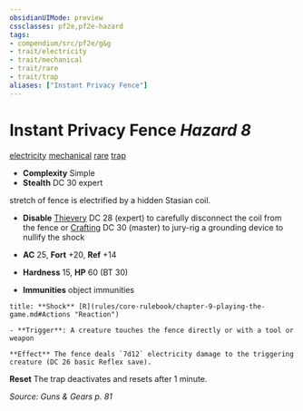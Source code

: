 ```yaml
---
obsidianUIMode: preview
cssclasses: pf2e,pf2e-hazard
tags:
- compendium/src/pf2e/g&g
- trait/electricity
- trait/mechanical
- trait/rare
- trait/trap
aliases: ["Instant Privacy Fence"]
---
```

# Instant Privacy Fence *Hazard 8*  
[electricity](rules/traits/electricity.md "Electricity Energy & Element Trait")  [mechanical](rules/traits/mechanical.md "Mechanical Hazard Trait")  [rare](rules/traits/rare.md "Rare Rarity Trait")  [trap](rules/traits/trap.md "Trap Hazard Trait")  

- **Complexity** Simple
- **Stealth** DC 30 expert  

stretch of fence is electrified by a hidden Stasian coil.

- **Disable** [Thievery](compendium/skills.md#Thievery) DC 28 (expert) to carefully disconnect the coil from the fence or [Crafting](compendium/skills.md#Crafting) DC 30 (master) to jury-rig a grounding device to nullify the shock  

- **AC** 25, **Fort** +20, **Ref** +14
- **Hardness** 15, **HP** 60 (BT 30)
- **Immunities** object immunities

```ad-embed-ability
title: **Shock** [R](rules/core-rulebook/chapter-9-playing-the-game.md#Actions "Reaction")

- **Trigger**: A creature touches the fence directly or with a tool or weapon

**Effect** The fence deals `7d12` electricity damage to the triggering creature (DC 26 basic Reflex save).
```

**Reset** The trap deactivates and resets after 1 minute.  

*Source: Guns & Gears p. 81*